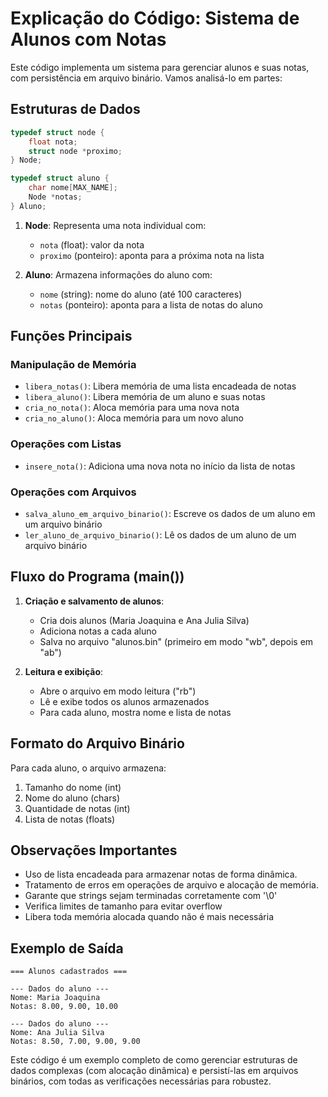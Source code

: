 # Explicação do Código: Sistema de Alunos com Notas

Este código implementa um sistema para gerenciar alunos e suas notas, com persistência em arquivo binário. Vamos analisá-lo em partes:

## Estruturas de Dados

```c
typedef struct node {
    float nota;
    struct node *proximo;
} Node;

typedef struct aluno {
    char nome[MAX_NAME];
    Node *notas;
} Aluno;
```

1. **Node**: Representa uma nota individual com:
   - `nota` (float): valor da nota
   - `proximo` (ponteiro): aponta para a próxima nota na lista

2. **Aluno**: Armazena informações do aluno com:
   - `nome` (string): nome do aluno (até 100 caracteres)
   - `notas` (ponteiro): aponta para a lista de notas do aluno

## Funções Principais

### Manipulação de Memória
- `libera_notas()`: Libera memória de uma lista encadeada de notas
- `libera_aluno()`: Libera memória de um aluno e suas notas
- `cria_no_nota()`: Aloca memória para uma nova nota
- `cria_no_aluno()`: Aloca memória para um novo aluno

### Operações com Listas
- `insere_nota()`: Adiciona uma nova nota no início da lista de notas

### Operações com Arquivos
- `salva_aluno_em_arquivo_binario()`: Escreve os dados de um aluno em um arquivo binário
- `ler_aluno_de_arquivo_binario()`: Lê os dados de um aluno de um arquivo binário

## Fluxo do Programa (main())

1. **Criação e salvamento de alunos**:
   - Cria dois alunos (Maria Joaquina e Ana Julia Silva)
   - Adiciona notas a cada aluno
   - Salva no arquivo "alunos.bin" (primeiro em modo "wb", depois em "ab")

2. **Leitura e exibição**:
   - Abre o arquivo em modo leitura ("rb")
   - Lê e exibe todos os alunos armazenados
   - Para cada aluno, mostra nome e lista de notas

## Formato do Arquivo Binário

Para cada aluno, o arquivo armazena:
1. Tamanho do nome (int)
2. Nome do aluno (chars)
3. Quantidade de notas (int)
4. Lista de notas (floats)

## Observações Importantes
- Uso de lista encadeada para armazenar notas de forma dinâmica.
- Tratamento de erros em operações de arquivo e alocação de memória.
- Garante que strings sejam terminadas corretamente com '\0'
- Verifica limites de tamanho para evitar overflow
- Libera toda memória alocada quando não é mais necessária

## Exemplo de Saída

```
=== Alunos cadastrados ===

--- Dados do aluno ---
Nome: Maria Joaquina
Notas: 8.00, 9.00, 10.00

--- Dados do aluno ---
Nome: Ana Julia Silva
Notas: 8.50, 7.00, 9.00, 9.00
```

Este código é um exemplo completo de como gerenciar estruturas de dados complexas (com alocação dinâmica) e persistí-las em arquivos binários, com todas as verificações necessárias para robustez.

